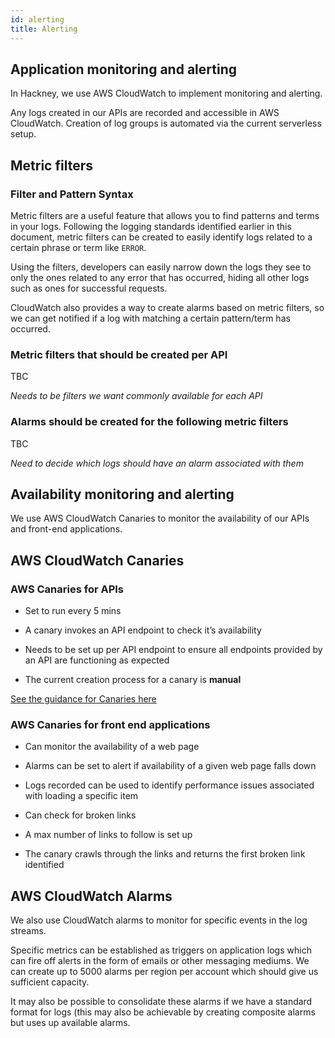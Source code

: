 ```yaml
---
id: alerting
title: Alerting
---
```


## Application monitoring and alerting

In Hackney, we use AWS CloudWatch to implement monitoring and alerting.

Any logs created in our APIs are recorded and accessible in AWS CloudWatch. Creation of log groups is automated via the current serverless setup.


## Metric filters

### Filter and Pattern Syntax

Metric filters are a useful feature that allows you to find patterns and terms in your logs. Following the logging standards identified earlier in this document, metric filters can be created to easily identify logs related to a certain phrase or term like `ERROR`.

Using the filters, developers can easily narrow down the logs they see to only the ones related to any error that has occurred, hiding all other logs such as ones for successful requests.

CloudWatch also provides a way to create alarms based on metric filters, so we can get notified if a log with matching a certain pattern/term has occurred.

### Metric filters that should be created per API

TBC

_Needs to be filters we want commonly available for each API_

### Alarms should be created for the following metric filters

TBC

_Need to decide which logs should have an alarm associated with them_

## Availability monitoring and alerting

We use AWS CloudWatch Canaries to monitor the availability of our APIs and front-end applications.


## AWS CloudWatch Canaries

### AWS Canaries for APIs

- Set to run every 5 mins

- A canary invokes an API endpoint to check it’s availability

- Needs to be set up per API endpoint to ensure all endpoints provided by an API are functioning as expected

- The current creation process for a canary is **manual**

[See the guidance for Canaries here](/uptime_monitoring)

### AWS Canaries for front end applications

- Can monitor the availability of a web page

- Alarms can be set to alert if availability of a given web page falls down

- Logs recorded can be used to identify performance issues associated with loading a specific item

- Can check for broken links

- A max number of links to follow is set up

- The canary crawls through the links and returns the first broken link identified

## AWS CloudWatch Alarms

We also use CloudWatch alarms to monitor for specific events in the log streams.

Specific metrics can be established as triggers on application logs which can fire off alerts in the form of emails or other messaging mediums.  We can create up to 5000 alarms per region per account which should give us sufficient capacity.

It may also be possible to consolidate these alarms if we have a standard format for logs (this may also be achievable by creating composite alarms but uses up available alarms.
